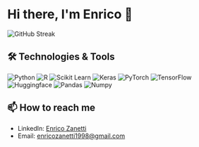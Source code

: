 # Hi there, I'm Enrico 👋

![GitHub Streak](https://github-readme-streak-stats.herokuapp.com/?user=EnricoZanetti&theme=dark)

## 🛠 Technologies & Tools
![Python](https://img.shields.io/badge/-Python-black?style=for-the-badge&logo=python)
![R](https://img.shields.io/badge/-R-black?style=for-the-badge&logo=R)
![Scikit Learn](https://img.shields.io/badge/-Scikit%20Learn-black?style=for-the-badge&logo=scikit-learn)
![Keras](https://img.shields.io/badge/-Keras-black?style=for-the-badge&logo=keras)
![PyTorch](https://img.shields.io/badge/-PyTorch-black?style=for-the-badge&logo=pytorch)
![TensorFlow](https://img.shields.io/badge/-TensorFlow-black?style=for-the-badge&logo=tensorflow)
![Huggingface](https://img.shields.io/badge/-Huggingface-black?style=for-the-badge&logo=huggingface)
![Pandas](https://img.shields.io/badge/-Pandas-black?style=for-the-badge&logo=pandas)
![Numpy](https://img.shields.io/badge/-Numpy-black?style=for-the-badge&logo=numpy)

## 📫 How to reach me
- LinkedIn: [Enrico Zanetti](https://www.linkedin.com/in/enrico-zanetti/)
- Email: enricozanetti1998@gmail.com
